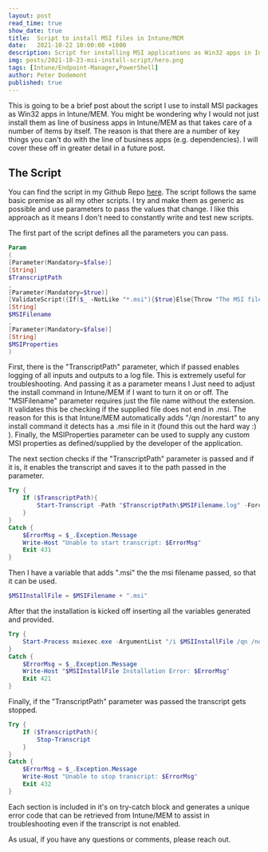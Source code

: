 ```yaml
---
layout: post
read_time: true
show_date: true
title:  Script to install MSI files in Intune/MEM
date:   2021-10-22 10:00:00 +1000
description: Script for installing MSI applications as Win32 apps in Intune/MEM
img: posts/2021-10-23-msi-install-script/hero.png
tags: [Intune/Endpoint-Manager,PowerShell]
author: Peter Dodemont
published: true
---
```

This is going to be a brief post about the script I use to install MSI packages as Win32 apps in Intune/MEM. You might be wondering why I would not just install them as line of business apps in Intune/MEM as that takes care of a number of items by itself. The reason is that there are a number of key things you can't do with the line of business apps (e.g. dependencies). I will cover these off in greater detail in a future post.

## The Script
You can find the script in my Github Repo [here](https://github.com/PeterDodemont/Scripts/tree/main/Install-Scripts).
The script follows the same basic premise as all my other scripts. I try and make them as generic as possible and use parameters to pass the values that change. I like this approach as it means I don't need to constantly write and test new scripts.

The first part of the script defines all the parameters you can pass.
```powershell
Param
(
[Parameter(Mandatory=$false)]
[String]
$TranscriptPath
,
[Parameter(Mandatory=$true)]
[ValidateScript({If($_ -NotLike "*.msi"){$true}Else{Throw "The MSI filename should not include the extension."}})]
[String]
$MSIFilename
,
[Parameter(Mandatory=$false)]
[String]
$MSIProperties
)
```
First, there is the "TranscriptPath" parameter, which if passed enables logging of all inputs and outputs to a log file. This is extremely useful for troubleshooting. And passing it as a parameter means I Just need to adjust the install command in Intune/MEM if I want to turn it on or off.
The "MSIFilename" parameter requires just the file name without the extension. It validates this be checking if the supplied file does not end in .msi. The reason for this is that Intune/MEM automatically adds "/qn /norestart" to any install command it detects has a .msi file in it (found this out the hard way :) ).
Finally, the MSIProperties parameter can be used to supply any custom MSI properties as defined/supplied by the developer of the application.

The next section checks if the "TranscriptPath" parameter is passed and if it is, it enables the transcript and saves it to the path passed in the parameter.
```powershell
Try {
    If ($TranscriptPath){
        Start-Transcript -Path "$TranscriptPath\$MSIFilename.log" -Force
    }
}
Catch {
    $ErrorMsg = $_.Exception.Message
    Write-Host "Unable to start transcript: $ErrorMsg"
    Exit 431
}
```

Then I have a variable that adds ".msi" the the msi filename passed, so that it can be used.
```powershell
$MSIInstallFile = $MSIFilename + ".msi"
```

After that the installation is kicked off inserting all the variables generated and provided.
```powershell
Try {
    Start-Process msiexec.exe -ArgumentList "/i $MSIInstallFile /qn /norestart $MSIProperties" -Wait
}
Catch {
    $ErrorMsg = $_.Exception.Message
    Write-Host "$MSIInstallFile Installation Error: $ErrorMsg"
    Exit 421
}
```

Finally, if the "TranscriptPath" parameter was passed the transcript gets stopped.
```powershell
Try {
    If ($TranscriptPath){
        Stop-Transcript
    }
}
Catch {
    $ErrorMsg = $_.Exception.Message
    Write-Host "Unable to stop transcript: $ErrorMsg"
    Exit 432
}
```

Each section is included in it's on try-catch block and generates a unique error code that can be retrieved from Intune/MEM to assist in troubleshooting even if the transcript is not enabled.

As usual, if you have any questions or comments, please reach out.